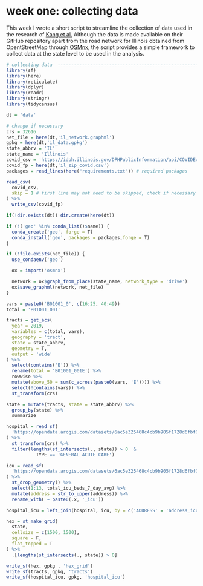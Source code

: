 # week one: collecting data
This week I wrote a short script to streamline the collection of data used in the research of [Kang et al.](https://github.com/cybergis/COVID-19AccessibilityNotebook) Although the data is made available on their GitHub repository apart from the road network for Illinois obtained from OpentStreetMap through [OSMnx](https://github.com/gboeing/osmnx), the script provides a simple framework to collect data at the state level to be used in the analysis.  

```r
# collecting data  --------------------------------------------------------
library(sf)
library(here)
library(reticulate)
library(dplyr)
library(readr)
library(stringr)
library(tidycensus)

dt = 'data'

# change if necessary
crs = 32616
net_file = here(dt,'il_network.graphml')
gpkg = here(dt,'il_data.gpkg')  
state_abbrv = 'IL'
state_name = 'Illinois'
covid_csv = 'https://idph.illinois.gov/DPHPublicInformation/api/COVIDExport/GetZip?format=csv'
covid_fp = here(dt,'il_zip_covid.csv')
packages = read_lines(here("requirements.txt")) # required packages

read_csv(
  covid_csv,
  skip = 1 # first line may not need to be skipped, check if necessary
) %>%
  write_csv(covid_fp)

if(!dir.exists(dt)) dir.create(here(dt))

if (!('geo' %in% conda_list()$name)) {
  conda_create('geo', forge = T)
  conda_install('geo', packages = packages,forge = T)
}

if (!file.exists(net_file)) {
  use_condaenv('geo')

  ox = import('osmnx')

  network = ox$graph_from_place(state_name, network_type = 'drive')
  ox$save_graphml(network, net_file)
}

vars = paste0('B01001_0', c(16:25, 40:49))
total = 'B01001_001'

tracts = get_acs(
  year = 2019,
  variables = c(total, vars),
  geography = 'tract',
  state = state_abbrv,
  geometry = T,
  output = 'wide'
) %>%
  select(contains('E')) %>%
  rename(total = 'B01001_001E') %>%
  rowwise %>%
  mutate(above_50 = sum(c_across(paste0(vars, 'E')))) %>%
  select(!contains(vars)) %>%
  st_transform(crs)

state = mutate(tracts, state = state_abbrv) %>%
  group_by(state) %>%
  summarize

hospital = read_sf(
  'https://opendata.arcgis.com/datasets/6ac5e325468c4cb9b905f1728d6fbf0f_0.geojson'
) %>%
  st_transform(crs) %>%
  filter(lengths(st_intersects(., state)) > 0  &
           TYPE == 'GENERAL ACUTE CARE')

icu = read_sf(
  'https://opendata.arcgis.com/datasets/6ac5e325468c4cb9b905f1728d6fbf0f_0.geojson'
) %>%
  st_drop_geometry() %>%
  select(1:13, total_icu_beds_7_day_avg) %>%
  mutate(address = str_to_upper(address)) %>%
  rename_with( ~ paste0(.x, '_icu'))

hospital_icu = left_join(hospital, icu, by = c('ADDRESS' = 'address_icu'))

hex = st_make_grid(
  state,
  cellsize = c(1500, 1500),
  square = F,
  flat_topped = T
) %>%
  .[lengths(st_intersects(., state)) > 0]

write_sf(hex, gpkg , 'hex_grid')
write_sf(tracts, gpkg, 'tracts')
write_sf(hospital_icu, gpkg, 'hospital_icu')
```

